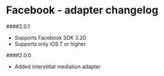 # Facebook - adapter changelog

####2.0.1
 
- Supports Facebook SDK 3.20
- Supports only iOS 7 or higher

####2.0.0

- Added interstitial mediation adapter